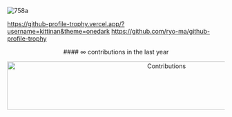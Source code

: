 ![758a](https://github.com/S1rAnon1mo/Gif.s/assets/134896433/b0b71f54-0350-4fce-af15-38cd384ec0eb)

https://github-profile-trophy.vercel.app/?username=kittinan&theme=onedark
https://github.com/ryo-ma/github-profile-trophy

<p align="center">
  #### ∞ contributions in the last year

<p align="center">
   <img src="https://raw.githubusercontent.com/nilfalse/nilfalse/master/contributions.gif" alt="Contributions" width="722px" height="112px" />
</p>





